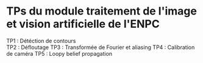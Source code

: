 # TPs du module traitement de l'image et vision artificielle de l'ENPC

TP1 : Détéction de contours  
TP2 : Défloutage
TP3 : Transformée de Fourier et aliasing
TP4 : Calibration de caméra
TP5 : Loopy belief propagation
